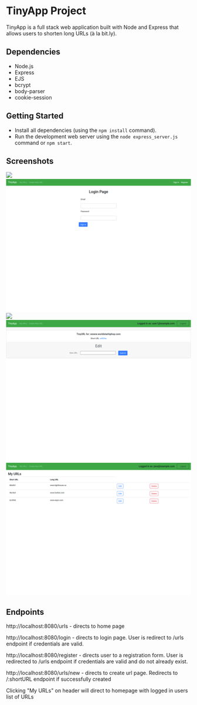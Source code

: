 # TinyApp Project

TinyApp is a full stack web application built with Node and Express that allows users to shorten long URLs (à la bit.ly).

## Dependencies

- Node.js
- Express
- EJS
- bcrypt
- body-parser
- cookie-session

## Getting Started

- Install all dependencies (using the `npm install` command).
- Run the development web server using the `node express_server.js` command or `npm start`.

## Screenshots

![](screenshots/homepage_page.png)
![](screenshots/login_page.png)
![](screenshots/register_page.png)
![](screenshots/edit_page.png)
![](screenshots/populated_homepage.png)

## Endpoints

http://localhost:8080/urls - directs to home page

http://localhost:8080/login - directs to login page. User is redirect to /urls endpoint if credentials are valid.

http://localhost:8080/register - directs user to a registration form. User is redirected to /urls endpoint if credentials are valid and do not already exist.

http://localhost:8080/urls/new - directs to create url page. Redirects to /:shortURL endpoint if successfully created

Clicking "My URLs" on header will direct to homepage with logged in users list of URLs
